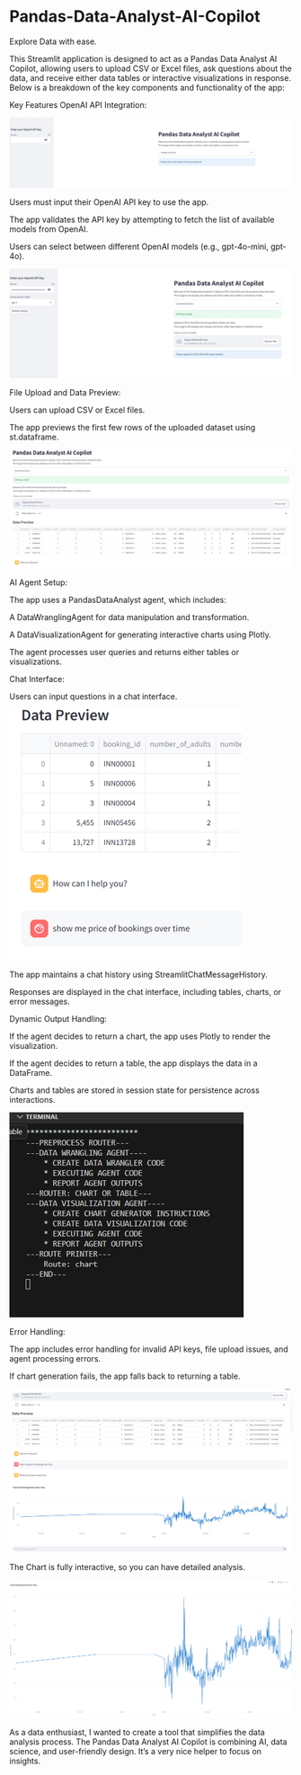 # Pandas-Data-Analyst-AI-Copilot
Explore Data with ease.


This Streamlit application is designed to act as a Pandas Data Analyst AI Copilot, allowing users to upload CSV or Excel files, ask questions about the data, and receive either data tables or interactive visualizations in response. Below is a breakdown of the key components and functionality of the app:

Key Features
OpenAI API Integration:

![alt image](https://github.com/boprosv/Pandas-Data-Analyst-AI-Copilot/blob/main/Screenshot%202025-03-11%20140759.png?raw=true)

Users must input their OpenAI API key to use the app.

The app validates the API key by attempting to fetch the list of available models from OpenAI.

Users can select between different OpenAI models (e.g., gpt-4o-mini, gpt-4o).

![alt image](https://github.com/boprosv/Pandas-Data-Analyst-AI-Copilot/blob/main/Screenshot%202025-03-11%20140851.png?raw=true)

File Upload and Data Preview:

Users can upload CSV or Excel files.

The app previews the first few rows of the uploaded dataset using st.dataframe.

![alt image](https://github.com/boprosv/Pandas-Data-Analyst-AI-Copilot/blob/main/Screenshot%202025-03-12%20123219.png?raw=true)

AI Agent Setup:

The app uses a PandasDataAnalyst agent, which includes:

A DataWranglingAgent for data manipulation and transformation.

A DataVisualizationAgent for generating interactive charts using Plotly.

The agent processes user queries and returns either tables or visualizations.

Chat Interface:

Users can input questions in a chat interface.

![alt image](https://github.com/boprosv/Pandas-Data-Analyst-AI-Copilot/blob/main/Screenshot%202025-03-12%20125437.png?raw=true)

The app maintains a chat history using StreamlitChatMessageHistory.

Responses are displayed in the chat interface, including tables, charts, or error messages.

Dynamic Output Handling:

If the agent decides to return a chart, the app uses Plotly to render the visualization.

If the agent decides to return a table, the app displays the data in a DataFrame.

Charts and tables are stored in session state for persistence across interactions.

![alt image](https://github.com/boprosv/Pandas-Data-Analyst-AI-Copilot/blob/main/Screenshot%202025-03-12%20120812.png?raw=true)

Error Handling:

The app includes error handling for invalid API keys, file upload issues, and agent processing errors.

If chart generation fails, the app falls back to returning a table.

![alt image](https://github.com/boprosv/Pandas-Data-Analyst-AI-Copilot/blob/main/Screenshot%202025-03-12%20120841.png?raw=true)

The Chart is fully interactive, so you can have detailed analysis.

![alt image](https://github.com/boprosv/Pandas-Data-Analyst-AI-Copilot/blob/main/Screenshot%202025-03-12%20121044.png?raw=true)


As a data enthusiast, I wanted to create a tool that simplifies the data analysis process. The Pandas Data Analyst AI Copilot is combining AI, data science, and user-friendly design. It’s a very nice helper to focus on insights.

